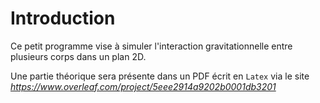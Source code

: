 # Introduction 
Ce petit programme vise à simuler l'interaction gravitationnelle entre plusieurs corps dans un plan 2D.

Une partie théorique sera présente dans un PDF écrit en `Latex` via le site _https://www.overleaf.com/project/5eee2914a9202b0001db3201_
